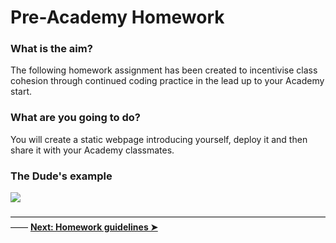 # Pre-Academy Homework

### What is the aim?

The following homework assignment has been created to incentivise class cohesion through continued coding practice in the lead up to your Academy start.

### What are you going to do?

You will create a static webpage introducing yourself, deploy it and then share it with your Academy classmates.

### The Dude's example

![](https://cd.sseu.re/The_Big_Lebio_2018-03-16_11-47-48.png)



―――――――――――――――――――――――――――――――――――――― **[Next: Homework guidelines ➤](https://github.com/Codaisseur/pre-academy-homework/tree/master/01.%20Guidelines)**
